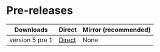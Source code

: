 # Pre-releases

| Downloads | Direct | Mirror (recommended)|
| --------- | ------|--------|
|version 5 pre 1| [Direct](https://github.com/TeamCstudios/XXIcompanionAPP/raw/master/XXIcompanion%20v5p1.apk)|None|
